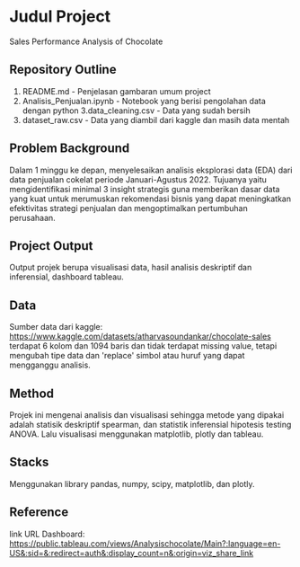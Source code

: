 # Judul Project
Sales Performance Analysis of Chocolate


## Repository Outline
1. README.md - Penjelasan gambaran umum project
2. Analisis_Penjualan.ipynb - Notebook yang berisi pengolahan data dengan python
3.data_cleaning.csv - Data yang sudah bersih
4. dataset_raw.csv - Data yang diambil dari kaggle dan masih data mentah


## Problem Background
Dalam 1 minggu ke depan, menyelesaikan analisis eksplorasi data (EDA) dari data penjualan cokelat periode Januari-Agustus 2022. Tujuanya yaitu mengidentifikasi minimal 3 insight strategis guna memberikan dasar data yang kuat untuk merumuskan rekomendasi bisnis yang dapat meningkatkan efektivitas strategi penjualan dan mengoptimalkan pertumbuhan perusahaan.


## Project Output
Output projek berupa visualisasi data, hasil analisis deskriptif dan inferensial, dashboard tableau.


## Data
Sumber data dari kaggle: https://www.kaggle.com/datasets/atharvasoundankar/chocolate-sales
terdapat 6 kolom dan 1094 baris dan tidak terdapat missing value, tetapi mengubah tipe data dan 'replace' simbol atau huruf yang dapat mengganggu analisis.


## Method
Projek ini mengenai analisis dan visualisasi sehingga metode yang dipakai adalah statisik deskriptif spearman, dan statistik inferensial hipotesis testing ANOVA. Lalu visualisasi menggunakan matplotlib, plotly dan tableau.


## Stacks
Menggunakan library pandas, numpy, scipy, matplotlib, dan  plotly.


## Reference
link URL Dashboard:
https://public.tableau.com/views/Analysischocolate/Main?:language=en-US&:sid=&:redirect=auth&:display_count=n&:origin=viz_share_link
